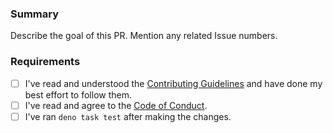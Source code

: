 ###  Summary

Describe the goal of this PR. Mention any related Issue numbers.

### Requirements <!-- place an `x` in each `[ ]` -->

* [ ] I've read and understood the [Contributing Guidelines](https://github.com/slackapi/deno-slack-sdk/blob/main/.github/CONTRIBUTING.md) and have done my best effort to follow them.
* [ ] I've read and agree to the [Code of Conduct](https://slackhq.github.io/code-of-conduct).
* [ ] I've ran `deno task test` after making the changes.

